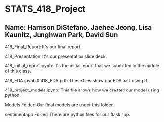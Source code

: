 # STATS_418_Project
## Name: Harrison DiStefano, Jaehee Jeong, Lisa Kaunitz, Junghwan Park, David Sun

418_Final_Report: It's our final report.

418_Presentation: It's our presentation slide deck.

418_initial_report.ipynb: It's the initial report that we submitted in the middle of this class.

418_EDA.ipynb & 418_EDA.pdf: These files show our EDA part using R.

418_project_models.ipynb: This file shows how we created our model using python.

Models Folder: Our final models are under this folder.

sentimentapp Folder: There are python files for our flask app.
